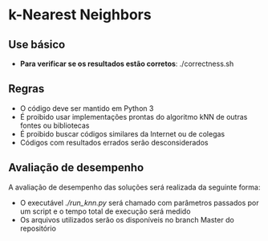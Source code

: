 # k-Nearest Neighbors

## Use básico

* **Para verificar se os resultados estão corretos**: ./correctness.sh

## Regras

* O código deve ser mantido em Python 3
* É proibido usar implementações prontas do algoritmo kNN de outras fontes ou bibliotecas
* É proibido buscar códigos similares da Internet ou de colegas
* Códigos com resultados errados serão desconsiderados

## Avaliação de desempenho

A avaliação de desempenho das soluções será realizada da seguinte forma:

* O executável *./run_knn.py* será chamado com parâmetros passados por um script e o tempo total de execução será medido
* Os arquivos utilizados serão os disponíveis no branch Master do repositório
